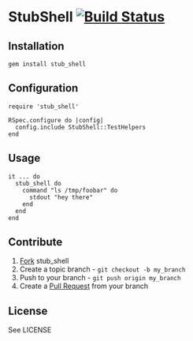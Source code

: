 # StubShell [![Build Status](https://secure.travis-ci.org/stackbuilders/stub_shell.png)](http://travis-ci.org/stackbuilders/stub_shell)

## Installation

    gem install stub_shell

## Configuration

    require 'stub_shell'

    RSpec.configure do |config|
      config.include StubShell::TestHelpers
    end

## Usage

    it ... do
      stub_shell do
        command "ls /tmp/foobar" do
          stdout "hey there"
        end
      end
    end

## Contribute

1. [Fork](http://help.github.com/forking/) stub_shell
2. Create a topic branch - `git checkout -b my_branch`
3. Push to your branch - `git push origin my_branch`
4. Create a [Pull Request](http://help.github.com/pull-requests/) from your branch

## License

See LICENSE

